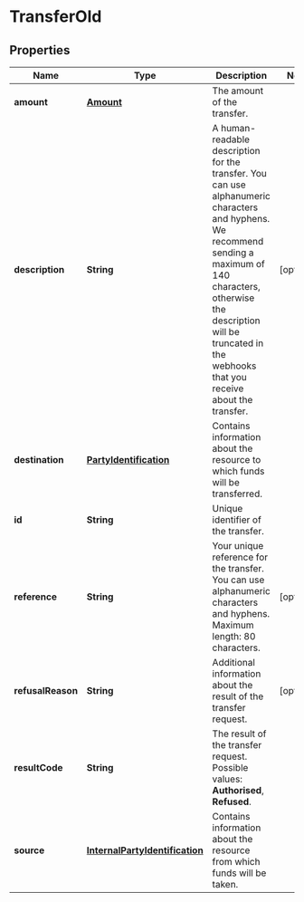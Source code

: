 

# TransferOld


## Properties

| Name | Type | Description | Notes |
|------------ | ------------- | ------------- | -------------|
|**amount** | [**Amount**](Amount.md) | The amount of the transfer. |  |
|**description** | **String** | A human-readable description for the transfer. You can use alphanumeric characters and hyphens. We recommend sending a maximum of 140 characters, otherwise the description will be truncated in the webhooks that you receive about the transfer. |  [optional] |
|**destination** | [**PartyIdentification**](PartyIdentification.md) | Contains information about the resource to which funds will be transferred. |  |
|**id** | **String** | Unique identifier of the transfer. |  |
|**reference** | **String** | Your unique reference for the transfer. You can use alphanumeric characters and hyphens. Maximum length: 80 characters. |  [optional] |
|**refusalReason** | **String** | Additional information about the result of the transfer request. |  [optional] |
|**resultCode** | **String** | The result of the transfer request.   Possible values: **Authorised**, **Refused**. |  |
|**source** | [**InternalPartyIdentification**](InternalPartyIdentification.md) | Contains information about the resource from which funds will be taken. |  |



